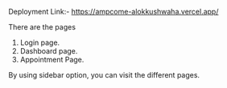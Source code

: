 Deployment Link:- https://ampcome-alokkushwaha.vercel.app/

There are the pages
1. Login page.
2. Dashboard page.
3. Appointment Page.

By using sidebar option, you can visit the different pages.
